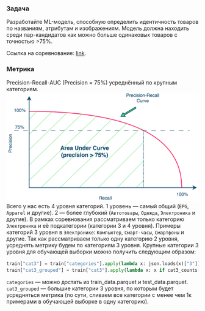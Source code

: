 ### Задача
Разработайте ML-модель, способную определить идентичность товаров по названиям, атрибутам и изображениям.
Модель должна находить среди пар-кандидатов как можно больше одинаковых товаров с точностью >75%.

Ссылка на соревнование: [link](https://www.kaggle.com/competitions/electronics-matching-mipt/overview).
### Метрика 
Precision-Recall-AUC (Precision = 75%) усреднённый по крупным категориям.
![img.png](img.png)
Всего у нас есть 4 уровня категорий. 1 уровень — самый общий (`EPG`, `Apparel` и другие). 2 — более глубокий (`Автотовары`, `Одежда`, `Электроника` и другие). В рамках соревнования рассматриваем только категорию `Электроника` и её подкатегории (категории 3 и 4 уровня). Примеры категорий 3 уровня в `Электронике`: `Компьютер`, `Смарт-часы`, `Смартфоны` и другие. 
Так как рассматриваем только одну категорию 2 уровня, усреднять метрику будем по категориям 3 уровня. 
Крупные категории 3 уровня для обучающей выборки можно получить следующим образом:
```python
train["cat3"] = train["categories"].apply(lambda x: json.loads(x)["3"]) 
train["cat3_grouped"] = train["cat3"].apply(lambda x: x if cat3_counts[x] > 1000 else "rest")
```
`categories` — можно достать из train_data.parquet и test_data.parquet.
`cat3_grouped` — большие категории 3 уровня, по которым будет усредняться метрика (по сути, сливаем все категории с менее чем 1к примерами в обучающей выборке в одну категорию).
